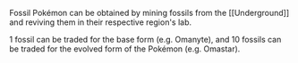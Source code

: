 Fossil Pokémon can be obtained by mining fossils from the [[Underground]] and reviving them in their respective region's lab.

1 fossil can be traded for the base form (e.g. Omanyte), and 10 fossils can be traded for the evolved form of the Pokémon (e.g. Omastar).
